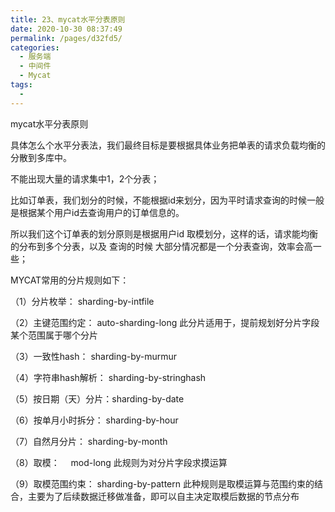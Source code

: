 ```yaml
---
title: 23、mycat水平分表原则
date: 2020-10-30 08:37:49
permalink: /pages/d32fd5/
categories:
  - 服务端
  - 中间件
  - Mycat
tags:
  - 
---
```

mycat水平分表原则



具体怎么个水平分表法，我们最终目标是要根据具体业务把单表的请求负载均衡的分散到多库中。

不能出现大量的请求集中1，2个分表；

比如订单表，我们划分的时候，不能根据id来划分，因为平时请求查询的时候一般是根据某个用户id去查询用户的订单信息的。

所以我们这个订单表的划分原则是根据用户id 取模划分，这样的话，请求能均衡的分布到多个分表，以及 查询的时候 大部分情况都是一个分表查询，效率会高一些；

 

 

MYCAT常用的分片规则如下：

（1）分片枚举：  sharding-by-intfile

（2）主键范围约定： auto-sharding-long  此分片适用于，提前规划好分片字段某个范围属于哪个分片

（3）一致性hash： sharding-by-murmur

（4）字符串hash解析： sharding-by-stringhash

（5）按日期（天）分片：sharding-by-date

（6）按单月小时拆分： sharding-by-hour

（7）自然月分片： sharding-by-month

（8）取模： 　mod-long 此规则为对分片字段求摸运算

（9）取模范围约束： sharding-by-pattern 此种规则是取模运算与范围约束的结合，主要为了后续数据迁移做准备，即可以自主决定取模后数据的节点分布